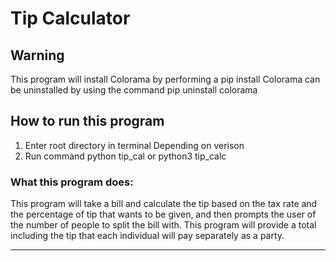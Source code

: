 # Tip Calculator

## Warning

This program will install Colorama by performing a pip install
Colorama can be uninstalled by using the command pip uninstall colorama

## How to run this program

1. Enter root directory in terminal
   Depending on verison
2. Run command python tip_cal or python3 tip_calc

### What this program does:

This program will take a bill and calculate the tip based on the tax rate and the percentage of tip that wants to be given, and then prompts the user of the number of people to split the bill with.
This program will provide a total including the tip that each individual will pay separately as a party.

---
